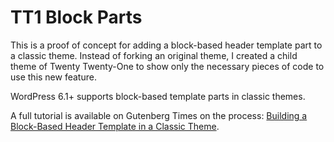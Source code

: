 # TT1 Block Parts

This is a proof of concept for adding a block-based header template part to a classic theme.  Instead of forking an original theme, I created a child theme of Twenty Twenty-One to show only the necessary pieces of code to use this new feature.

WordPress 6.1+ supports block-based template parts in classic themes.

A full tutorial is available on Gutenberg Times on the process: [Building a Block-Based Header Template in a Classic Theme](https://gutenbergtimes.com/building-a-block-based-header-template-in-a-classic-theme/).
